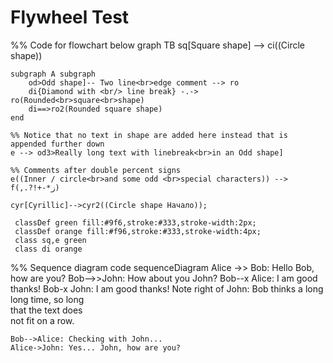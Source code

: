 
# Flywheel Test

<style>
    .mermaid {
        width: 100%;
        max-width: 100%;
    }
</style>

<script type="module">
    import mermaid from 'https://cdn.jsdelivr.net/npm/mermaid/dist/mermaid.esm.min.mjs';
</script>

<script>
    mermaid.initialize({
        flowchart: {
            useMaxWidth: true,
        },
        theme: 'default'
    });
</script>

<!-- use the space below to define your chart -->
<div class="mermaid">
 %% Code for flowchart below
graph TB
    sq[Square shape] --> ci((Circle shape))

    subgraph A subgraph
        od>Odd shape]-- Two line<br>edge comment --> ro
        di{Diamond with <br/> line break} -.-> ro(Rounded<br>square<br>shape)
        di==>ro2(Rounded square shape)
    end

    %% Notice that no text in shape are added here instead that is appended further down
    e --> od3>Really long text with linebreak<br>in an Odd shape]

    %% Comments after double percent signs
    e((Inner / circle<br>and some odd <br>special characters)) --> f(,.?!+-*ز)

    cyr[Cyrillic]-->cyr2((Circle shape Начало));

     classDef green fill:#9f6,stroke:#333,stroke-width:2px;
     classDef orange fill:#f96,stroke:#333,stroke-width:4px;
     class sq,e green
     class di orange
</div>

<div class="mermaid">
%% Sequence diagram code
sequenceDiagram
    Alice ->> Bob: Hello Bob, how are you?
    Bob-->>John: How about you John?
    Bob--x Alice: I am good thanks!
    Bob-x John: I am good thanks!
    Note right of John: Bob thinks a long<br/>long time, so long<br/>that the text does<br/>not fit on a row.

    Bob-->Alice: Checking with John...
    Alice->John: Yes... John, how are you?
</div>

<div id="katex1"></div>
<div id="katex2"></div>
  
<div class="mermaid">
  
 
</div>



<div class="mermaid"></div>


<!-- mermaid output below -->
<div class="mermaid" id="mermaidChart0">
  <svg>
        Chart ends up here
    </svg>
</div>
  
  

<!-- mermaid script implementation below -->
<script src="mermaid.min.js"></script>

<script>
        var config = {
            startOnLoad:true,
            flowchart:{
                    useMaxWidth:false,
                    htmlLabels:true
            }
        };
        mermaid.initialize(config);
    </script>



<!-- mermaidAPI script implementation below -->
<script src="mermaidAPI.min.js"></script>

<script>
  var apiConfig = {
            startOnLoad:true,
            flowchart:{
                    useMaxWidth:false,
                    htmlLabels:true
            }
        };
    mermaidAPI.initialize(apiConfig);
    $(function(){
    // Example of using the API
        var element = document.querySelector("#graphDiv");

        var insertSvg = function(svgCode, bindFunctions){
            element.innerHTML = svgCode;
        };

        var graphDefinition = 'graph TB\na-->b';
        var graph = mermaidAPI.render('graphDiv', graphDefinition, insertSvg);
    });
</script>

